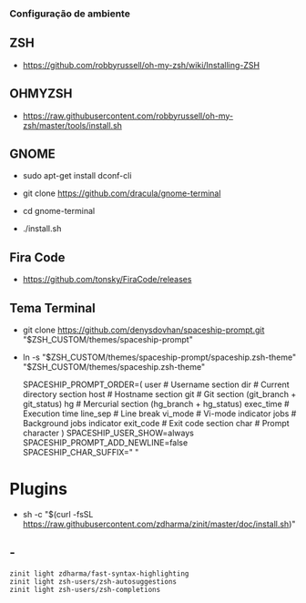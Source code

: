 ### Configuração de ambiente

## ZSH

- https://github.com/robbyrussell/oh-my-zsh/wiki/Installing-ZSH

## OHMYZSH

- https://raw.githubusercontent.com/robbyrussell/oh-my-zsh/master/tools/install.sh
## GNOME
- sudo apt-get install dconf-cli

- git clone https://github.com/dracula/gnome-terminal

- cd gnome-terminal

- ./install.sh

## Fira Code 
- https://github.com/tonsky/FiraCode/releases

## Tema Terminal
- git clone https://github.com/denysdovhan/spaceship-prompt.git "$ZSH_CUSTOM/themes/spaceship-prompt"

- ln -s "$ZSH_CUSTOM/themes/spaceship-prompt/spaceship.zsh-theme" "$ZSH_CUSTOM/themes/spaceship.zsh-theme"

    SPACESHIP_PROMPT_ORDER=(
        user          # Username section
        dir           # Current directory section
        host          # Hostname section
        git           # Git section (git_branch + git_status)
        hg            # Mercurial section (hg_branch  + hg_status)
        exec_time     # Execution time
        line_sep      # Line break
        vi_mode       # Vi-mode indicator
        jobs          # Background jobs indicator
        exit_code     # Exit code section
        char          # Prompt character
    )
    SPACESHIP_USER_SHOW=always
    SPACESHIP_PROMPT_ADD_NEWLINE=false
    SPACESHIP_CHAR_SUFFIX=" "
# Plugins
- sh -c "$(curl -fsSL https://raw.githubusercontent.com/zdharma/zinit/master/doc/install.sh)"

## -
    zinit light zdharma/fast-syntax-highlighting
    zinit light zsh-users/zsh-autosuggestions
    zinit light zsh-users/zsh-completions